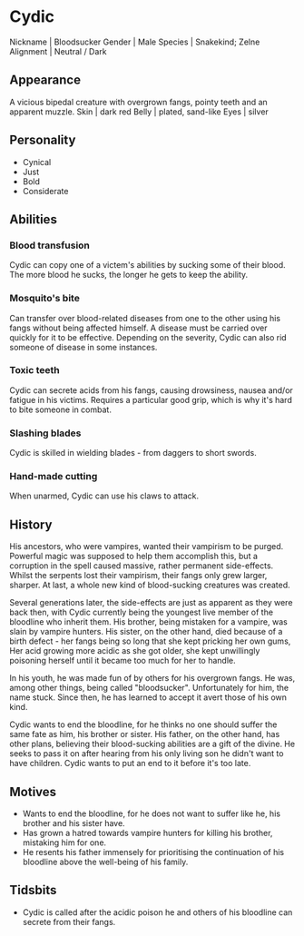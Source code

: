 # Cydic
Nickname | Bloodsucker
Gender | Male
Species | Snakekind; Zelne
Alignment | Neutral / Dark

## Appearance
A vicious bipedal creature with overgrown fangs, pointy teeth and an apparent muzzle.
Skin | dark red
Belly | plated, sand-like
Eyes | silver

## Personality
*  Cynical
*  Just
*  Bold
*  Considerate

## Abilities
### Blood transfusion
Cydic can copy one of a victem's abilities by sucking some of their blood. The more blood he sucks, the longer he gets to keep the ability.

### Mosquito's bite
Can transfer over blood-related diseases from one to the other using his fangs without being affected himself. A disease must be carried over quickly for it to be effective. Depending on the severity, Cydic can also rid someone of disease in some instances.

### Toxic teeth
Cydic can secrete acids from his fangs, causing drowsiness, nausea and/or fatigue in his victims. Requires a particular good grip, which is why it's hard to bite someone in combat.

### Slashing blades
Cydic is skilled in wielding blades - from daggers to short swords.

### Hand-made cutting
When unarmed, Cydic can use his claws to attack.

## History
His ancestors, who were vampires, wanted their vampirism to be purged. Powerful magic was supposed to help them accomplish this, but a corruption in the spell caused massive, rather permanent side-effects. Whilst the serpents lost their vampirism, their fangs only grew larger, sharper. At last, a whole new kind of blood-sucking creatures was created.

Several generations later, the side-effects are just as apparent as they were back then, with Cydic currently being the youngest live member of the bloodline who inherit them. His brother, being mistaken for a vampire, was slain by vampire hunters. His sister, on the other hand, died because of a birth defect - her fangs being so long that she kept pricking her own gums, Her acid growing more acidic as she got older, she kept unwillingly poisoning herself until it became too much for her to handle.

In his youth, he was made fun of by others for his overgrown fangs. He was, among other things, being called "bloodsucker". Unfortunately for him, the name stuck. Since then, he has learned to accept it avert those of his own kind.

Cydic wants to end the bloodline, for he thinks no one should suffer the same fate as him, his brother or sister. His father, on the other hand, has other plans, believing their blood-sucking abilities are a gift of the divine. He seeks to pass it on after hearing from his only living son he didn't want to have children. Cydic wants to put an end to it before it's too late.

## Motives
*  Wants to end the bloodline, for he does not want to suffer like he, his brother and his sister have.
*  Has grown a hatred towards vampire hunters for killing his brother, mistaking him for one.
*  He resents his father immensely for prioritising the continuation of his bloodline above the well-being of his family.

## Tidsbits
*  Cydic is called after the acidic poison he and others of his bloodline can secrete from their fangs.
